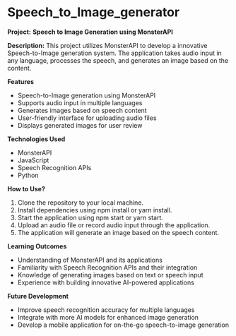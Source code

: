 # Speech_to_Image_generator
**Project:** **Speech to Image Generation using MonsterAPI**

**Description:** This project utilizes MonsterAPI to develop a innovative Speech-to-Image generation system. The application takes audio input in any language, processes the speech, and generates an image based on the content.

**Features**
- Speech-to-Image generation using MonsterAPI
- Supports audio input in multiple languages
- Generates images based on speech content
- User-friendly interface for uploading audio files
- Displays generated images for user review

**Technologies Used**
- MonsterAPI
- JavaScript
- Speech Recognition APIs
- Python

**How to Use?**
1. Clone the repository to your local machine.
2. Install dependencies using npm install or yarn install.
3. Start the application using npm start or yarn start.
4. Upload an audio file or record audio input through the application.
5. The application will generate an image based on the speech content.

**Learning Outcomes**
- Understanding of MonsterAPI and its applications
- Familiarity with Speech Recognition APIs and their integration
- Knowledge of generating images based on text or speech input
- Experience with building innovative AI-powered applications

**Future Development**
- Improve speech recognition accuracy for multiple languages
- Integrate with more AI models for enhanced image generation
- Develop a mobile application for on-the-go speech-to-image generation
